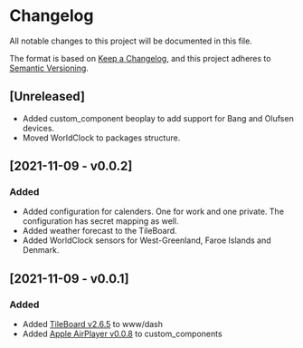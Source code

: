 # Changelog
All notable changes to this project will be documented in this file.

The format is based on [Keep a Changelog](https://keepachangelog.com/en/1.0.0/),
and this project adheres to [Semantic Versioning](https://semver.org/spec/v2.0.0.html).

## [Unreleased]

- Added custom_component beoplay to add support for Bang and Olufsen devices.
- Moved WorldClock to packages structure.

## [2021-11-09 - v0.0.2]

### Added

- Added configuration for calenders. One for work and one private. The configuration has secret mapping as well.
- Added weather forecast to the TileBoard.
- Added WorldClock sensors for West-Greenland, Faroe Islands and Denmark.

## [2021-11-09 - v0.0.1]

### Added

- Added [TileBoard v2.6.5](https://github.com/resoai/TileBoard/releases/tag/v2.6.5) to www/dash
- Added [Apple AirPlayer v0.0.8](https://github.com/georgezhao2010/apple_airplayer/releases/tag/v0.0.8) to custom_components